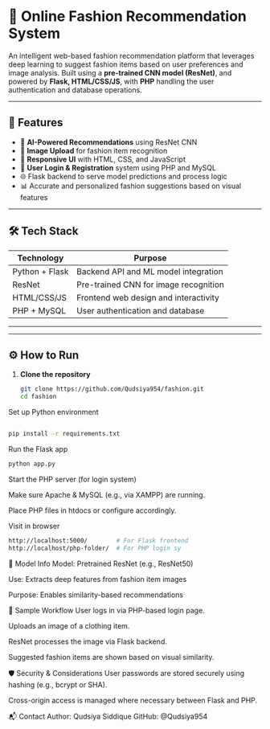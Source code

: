 # 👗 Online Fashion Recommendation System

An intelligent web-based fashion recommendation platform that leverages deep learning to suggest fashion items based on user preferences and image analysis. Built using a **pre-trained CNN model (ResNet)**, and powered by **Flask, HTML/CSS/JS**, with **PHP** handling the user authentication and database operations.

---

## 🚀 Features

- 🧠 **AI-Powered Recommendations** using ResNet CNN
- 📸 **Image Upload** for fashion item recognition
- 🎨 **Responsive UI** with HTML, CSS, and JavaScript
- 🔐 **User Login & Registration** system using PHP and MySQL
- 🌐 Flask backend to serve model predictions and process logic
- 📊 Accurate and personalized fashion suggestions based on visual features

---

## 🛠️ Tech Stack

| Technology     | Purpose                               |
|----------------|----------------------------------------|
| Python + Flask | Backend API and ML model integration   |
| ResNet         | Pre-trained CNN for image recognition  |
| HTML/CSS/JS    | Frontend web design and interactivity  |
| PHP + MySQL    | User authentication and database       |

---

---

## ⚙️ How to Run

1. **Clone the repository**
   ```bash
   git clone https://github.com/Qudsiya954/fashion.git
   cd fashion
Set up Python environment

```bash

pip install -r requirements.txt
```
Run the Flask app

```bash
python app.py
```
Start the PHP server (for login system)

Make sure Apache & MySQL (e.g., via XAMPP) are running.

Place PHP files in htdocs or configure accordingly.

Visit in browser
```bash
http://localhost:5000/        # For Flask frontend
http://localhost/php-folder/  # For PHP login sy
```
🧠 Model Info
Model: Pretrained ResNet (e.g., ResNet50)

Use: Extracts deep features from fashion item images

Purpose: Enables similarity-based recommendations

📸 Sample Workflow
User logs in via PHP-based login page.

Uploads an image of a clothing item.

ResNet processes the image via Flask backend.

Suggested fashion items are shown based on visual similarity.

🛡️ Security & Considerations
User passwords are stored securely using hashing (e.g., bcrypt or SHA).

Cross-origin access is managed where necessary between Flask and PHP.

📬 Contact
Author: Qudsiya Siddique
GitHub: @Qudsiya954



